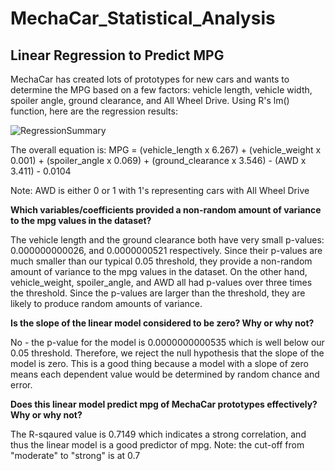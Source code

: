 # MechaCar_Statistical_Analysis

## Linear Regression to Predict MPG
MechaCar has created lots of prototypes for new cars and wants to determine the MPG based on a few factors: vehicle length, vehicle width, spoiler angle, ground clearance, and All Wheel Drive. Using R's lm() function, here are the regression results:

![RegressionSummary](https://user-images.githubusercontent.com/30487641/139344354-02ee42fa-08d3-49f1-9400-82a6aea81ec2.PNG)

The overall equation is: 
MPG = (vehicle_length x 6.267) + (vehicle_weight x 0.001) + (spoiler_angle x 0.069) + (ground_clearance x 3.546) - (AWD x 3.411) - 0.0104

Note: AWD is either 0 or 1 with 1's representing cars with All Wheel Drive


**Which variables/coefficients provided a non-random amount of variance to the mpg values in the dataset?**

The vehicle length and the ground clearance both have very small p-values: 0.000000000026, and 0.0000000521 respectively. Since their p-values are much smaller than our typical 0.05 threshold, they provide a non-random amount of variance to the mpg values in the dataset.
On the other hand, vehicle_weight, spoiler_angle, and AWD all had p-values over three times the threshold. Since the p-values are larger than the threshold, they are likely to produce random amounts of variance.


**Is the slope of the linear model considered to be zero? Why or why not?**

No - the p-value for the model is 0.0000000000535 which is well below our 0.05 threshold. Therefore, we reject the null hypothesis that the slope of the model is zero. This is a good thing because a model with a slope of zero means each dependent value would be determined by random chance and error.


**Does this linear model predict mpg of MechaCar prototypes effectively? Why or why not?**

The R-sqaured value is 0.7149 which indicates a strong correlation, and thus the linear model is a good predictor of mpg. Note: the cut-off from "moderate" to "strong" is at 0.7
